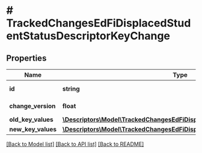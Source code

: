 # # TrackedChangesEdFiDisplacedStudentStatusDescriptorKeyChange

## Properties

Name | Type | Description | Notes
------------ | ------------- | ------------- | -------------
**id** | **string** | Resource identifier | [optional]
**change_version** | **float** | Change version | [optional]
**old_key_values** | [**\Descriptors\Model\TrackedChangesEdFiDisplacedStudentStatusDescriptorKey**](TrackedChangesEdFiDisplacedStudentStatusDescriptorKey.md) |  | [optional]
**new_key_values** | [**\Descriptors\Model\TrackedChangesEdFiDisplacedStudentStatusDescriptorKey**](TrackedChangesEdFiDisplacedStudentStatusDescriptorKey.md) |  | [optional]

[[Back to Model list]](../../README.md#models) [[Back to API list]](../../README.md#endpoints) [[Back to README]](../../README.md)
